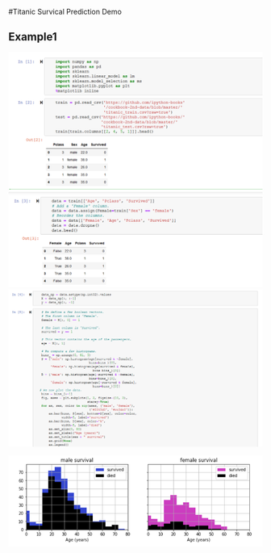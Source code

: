 #Titanic Survical Prediction Demo

## Example1
![Alt text](/screen_shots/Screenshot_12.png?raw=true "Simple Code on IPython Notebooks")
![Alt text](/screen_shots/Screenshot_13.png?raw=true "Simple Code on IPython Notebooks")
![Alt text](/screen_shots/Screenshot_14.png?raw=true "Simple Code on IPython Notebooks")

![Alt text](/screen_shots/Screenshot_15.png?raw=true "Simple Code on IPython Notebooks")
